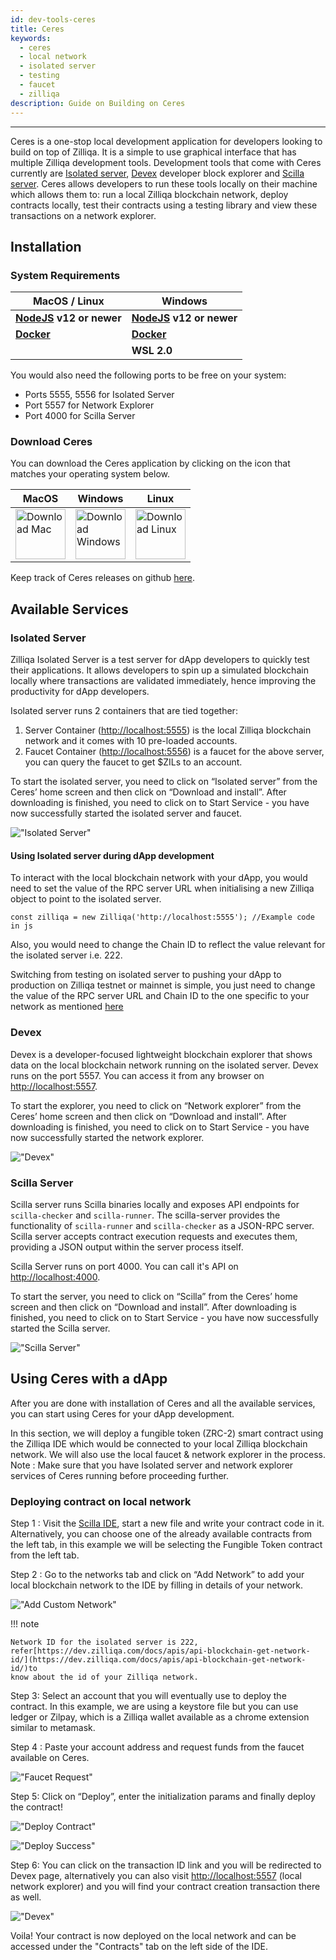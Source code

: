 ```yaml
---
id: dev-tools-ceres
title: Ceres
keywords:
  - ceres
  - local network
  - isolated server
  - testing
  - faucet
  - zilliqa
description: Guide on Building on Ceres
---
```


---

Ceres is a one-stop local development application for developers looking to
build on top of Zilliqa. It is a simple to use graphical interface that has
multiple Zilliqa development tools. Development tools that come with Ceres
currently are [Isolated server](#isolated-server), [Devex](#devex) developer
block explorer and [Scilla server](#scilla-server). Ceres allows developers to
run these tools locally on their machine which allows them to: run a local
Zilliqa blockchain network, deploy contracts locally, test their contracts using
a testing library and view these transactions on a network explorer.

<!-- ![Docusaurus with Keytar](../../assets/img/dev-dapps/tools/ceres.png) -->

## Installation

### System Requirements

| MacOS / Linux                                     | Windows                                           |
| ------------------------------------------------- | ------------------------------------------------- |
| **[NodeJS](https://nodejs.org/en/) v12 or newer** | **[NodeJS](https://nodejs.org/en/) v12 or newer** |
| **[Docker](https://www.docker.com/get-started)**  | **[Docker](https://www.docker.com/get-started)**  |
|                                                   | **WSL 2.0**                                       |

You would also need the following ports to be free on your system:

- Ports 5555, 5556 for Isolated Server
- Port 5557 for Network Explorer
- Port 4000 for Scilla Server

### Download Ceres

You can download the Ceres application by clicking on the icon that matches your
operating system below.

| MacOS                                                                                                                                                                                   | Windows                                                                                                                                                                                                | Linux                                                                                                                                                                                             |
| --------------------------------------------------------------------------------------------------------------------------------------------------------------------------------------- | ------------------------------------------------------------------------------------------------------------------------------------------------------------------------------------------------------ | ------------------------------------------------------------------------------------------------------------------------------------------------------------------------------------------------- |
| [<img alt="Download Mac" src="../../../assets/img/dev-dapps/tools/downloadMAC.png" width="80" height="80"/>](https://github.com/Zilliqa/ceres/releases/download/v0.2.5/Ceres-0.2.5.dmg) | [<img alt="Download Windows" src="../../../assets/img/dev-dapps/tools/downloadWindows.png" width="80" height="80" />](https://github.com/Zilliqa/ceres/releases/download/v0.2.5/Ceres.Setup.0.2.5.exe) | [<img alt="Download Linux" src="../../../assets/img/dev-dapps/tools/downloadLinux.png" width="80" height="80" />](https://github.com/Zilliqa/ceres/releases/download/v0.2.5/Ceres-0.2.5.AppImage) |

Keep track of Ceres releases on github
[here](https://github.com/Zilliqa/ceres/releases).

## Available Services

### Isolated Server

Zilliqa Isolated Server is a test server for dApp developers to quickly test
their applications. It allows developers to spin up a simulated blockchain
locally where transactions are validated immediately, hence improving the
productivity for dApp developers.

Isolated server runs 2 containers that are tied together:

1. Server Container ([http://localhost:5555](http://localhost:5555)) is the
   local Zilliqa blockchain network and it comes with 10 pre-loaded accounts.
2. Faucet Container ([http://localhost:5556](http://localhost:5556)) is a faucet
   for the above server, you can query the faucet to get $ZILs to an account.

To start the isolated server, you need to click on “Isolated server” from the
Ceres’ home screen and then click on “Download and install”. After downloading
is finished, you need to click on to Start Service - you have now successfully
started the isolated server and faucet.

!["Isolated Server"](../../assets/img/dev-dapps/tools/isolatedStartService.png)

#### Using Isolated server during dApp development

To interact with the local blockchain network with your dApp, you would need to
set the value of the RPC server URL when initialising a new Zilliqa object to
point to the isolated server.

`const zilliqa = new Zilliqa('http://localhost:5555'); //Example code in js`

Also, you would need to change the Chain ID to reflect the value relevant for
the isolated server i.e. 222.

Switching from testing on isolated server to pushing your dApp to production on
Zilliqa testnet or mainnet is simple, you just need to change the value of the
RPC server URL and Chain ID to the one specific to your network as mentioned
[here](https://dev.zilliqa.com/api/introduction/api-introduction/)

### Devex

Devex is a developer-focused lightweight blockchain explorer that shows data on
the local blockchain network running on the isolated server. Devex runs on the
port 5557. You can access it from any browser on
[http://localhost:5557](http://localhost:5557).

To start the explorer, you need to click on “Network explorer” from the Ceres’
home screen and then click on “Download and install”. After downloading is
finished, you need to click on to Start Service - you have now successfully
started the network explorer.

!["Devex"](../../assets/img/dev-dapps/tools/explorerStartService.png)

### Scilla Server

Scilla server runs Scilla binaries locally and exposes API endpoints for
`scilla-checker` and `scilla-runner`. The scilla-server provides the
functionality of `scilla-runner` and `scilla-checker` as a JSON-RPC server.
Scilla server accepts contract execution requests and executes them, providing a
JSON output within the server process itself.

Scilla Server runs on port 4000. You can call it's API on
[http://localhost:4000](http://localhost:4000).

To start the server, you need to click on “Scilla” from the Ceres’ home screen
and then click on “Download and install”. After downloading is finished, you
need to click on to Start Service - you have now successfully started the Scilla
server.

!["Scilla Server"](../../assets/img/dev-dapps/tools/scillaStartService.png)

## Using Ceres with a dApp

After you are done with installation of Ceres and all the available services,
you can start using Ceres for your dApp development.

In this section, we will deploy a fungible token (ZRC-2) smart contract using
the Zilliqa IDE which would be connected to your local Zilliqa blockchain
network. We will also use the local faucet & network explorer in the process.
Note : Make sure that you have Isolated server and network explorer services of
Ceres running before proceeding further.

### Deploying contract on local network

Step 1 : Visit the [Scilla IDE](https://ide.zilliqa.com/), start a new file and
write your contract code in it. Alternatively, you can choose one of the already
available contracts from the left tab, in this example we will be selecting the
Fungible Token contract from the left tab.

Step 2 : Go to the networks tab and click on “Add Network” to add your local
blockchain network to the IDE by filling in details of your network.

!["Add Custom Network"](../../assets/img/dev-dapps/tools/customNetworkDetails.png)

!!! note

    Network ID for the isolated server is 222, refer[https://dev.zilliqa.com/docs/apis/api-blockchain-get-network-id/](https://dev.zilliqa.com/docs/apis/api-blockchain-get-network-id/)to
    know about the id of your Zilliqa network.

Step 3: Select an account that you will eventually use to deploy the contract.
In this example, we are using a keystore file but you can use ledger or Zilpay,
which is a Zilliqa wallet available as a chrome extension similar to metamask.

Step 4 : Paste your account address and request funds from the faucet available
on Ceres.

!["Faucet Request"](../../assets/img/dev-dapps/tools/faucetRequest.png)

Step 5: Click on “Deploy”, enter the initialization params and finally deploy
the contract!

!["Deploy Contract"](../../assets/img/dev-dapps/tools/deployContract.png)

!["Deploy Success"](../../assets/img/dev-dapps/tools/deploySuccess.png)

Step 6: You can click on the transaction ID link and you will be redirected to
Devex page, alternatively you can also visit
[http://localhost:5557](http://localhost:5557) (local network explorer) and you
will find your contract creation transaction there as well.

!["Devex"](../../assets/img/dev-dapps/tools/deployDevex.png)

Voila! Your contract is now deployed on the local network and can be accessed
under the "Contracts" tab on the left side of the IDE.
